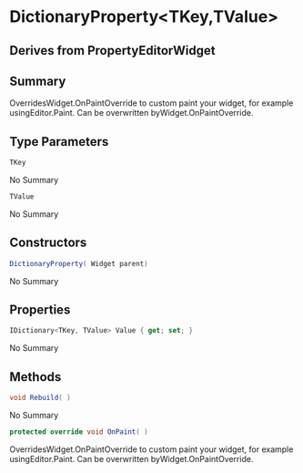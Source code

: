 # DictionaryProperty<TKey,TValue>

## Derives from PropertyEditorWidget

## Summary

OverridesWidget.OnPaintOverride to custom paint your widget, for example usingEditor.Paint. Can be overwritten byWidget.OnPaintOverride.
## Type Parameters

```c#
TKey
```
No Summary
```c#
TValue
```
No Summary
## Constructors

```c#
DictionaryProperty( Widget parent) 
```
No Summary
## Properties

```c#
IDictionary<TKey, TValue> Value { get; set; } 
```
No Summary
## Methods

```c#
void Rebuild( ) 
```
No Summary
```c#
protected override void OnPaint( ) 
```
OverridesWidget.OnPaintOverride to custom paint your widget, for example usingEditor.Paint. Can be overwritten byWidget.OnPaintOverride.
